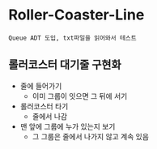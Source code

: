 # Roller-Coaster-Line
`Queue ADT 도입, txt파일을 읽어와서 테스트`

## 롤러코스터 대기줄 구현화
- 줄에 들어가기
  -  이미 그룹이 잇으면 그 뒤에 서기
- 롤러코스터 타기
  - 줄에서 나감
- 맨 앞에 그룹에 누가 있는지 보기
  - 그 그룹은 줄에서 나가지 않고 계속 있음 
